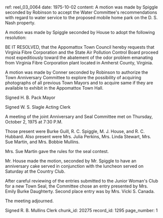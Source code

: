 ref: reel_03_0064
date: 1975-10-02
content: A motion was made by Spiggle seconded by Robinson to accept the Water Committee's recommendations with regard to water service to the proposed mobile home park on the D. S. Nash property.

A motion was made by Spiggle seconded by House to adopt the following resolution:

BE IT RESOLVED, that the Appomattox Town Council hereby requests that Virginia Fibre Corporation and the State Air Pollution Control Board proceed most expeditiously toward the abatement of the odor problem emanating from Virginia Fibre Corporation plant located in Amherst County, Virginia.

A motion was made by Conner seconded by Robinson to authorize the Town Anniversary Committee to explore the possibility of acquiring photographs of all previous Town Mayors and to acquire same if they are available to exhibit in the Appomattox Town Hall.

Signed
H. B. Pack
Mayor

Signed
W. S. Slagle
Acting Clerk

A meeting of the joint Anniversary and Seal Committee met on Thursday, October 2, 1975 at 7:30 P.M.

Those present were Burke Guill, R. C. Spiggle, M. J. House, and R. C. Hubbard. Also present were Mrs. Julia Perkins, Mrs. Linda Stewart, Mrs. Sue Martin, and Mrs. Bobbie Mullins.

Mrs. Sue Martin gave the rules for the seal contest.

Mr. House made the motion, seconded by Mr. Spiggle to have an anniversary cake served in conjunction with the luncheon served on Saturday at the Country Club.

After careful reviewing of the entries submitted to the Junior Woman's Club for a new Town Seal, the Committee chose an entry presented by Mrs. Emily Burke Daughterty. Second place entry was by Mrs. Vicki S. Canada.

The meeting adjourned.

Signed
R. B. Mullins
Clerk
chunk_id: 20275
record_id: 1295
page_number: 1

